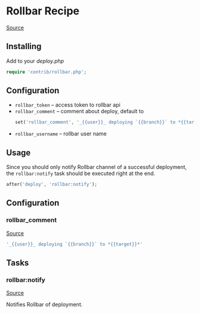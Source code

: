 <!-- DO NOT EDIT THIS FILE! -->
<!-- Instead edit contrib/rollbar.php -->
<!-- Then run bin/docgen -->

# Rollbar Recipe

[Source](/contrib/rollbar.php)



## Installing

Add to your _deploy.php_

```php
require 'contrib/rollbar.php';
```

## Configuration

- `rollbar_token` – access token to rollbar api
- `rollbar_comment` – comment about deploy, default to
  ```php
  set('rollbar_comment', '_{{user}}_ deploying `{{branch}}` to *{{target}}*');
  ```
- `rollbar_username` – rollbar user name

## Usage

Since you should only notify Rollbar channel of a successful deployment, the `rollbar:notify` task should be executed right at the end.

```php
after('deploy', 'rollbar:notify');
```



## Configuration
### rollbar_comment
[Source](https://github.com/deployphp/deployer/blob/master/contrib/rollbar.php#L33)



```php title="Default value"
'_{{user}}_ deploying `{{branch}}` to *{{target}}*'
```



## Tasks

### rollbar:notify
[Source](https://github.com/deployphp/deployer/blob/master/contrib/rollbar.php#L36)

Notifies Rollbar of deployment.




